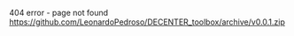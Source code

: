---
---
404 error - page not found
https://github.com/LeonardoPedroso/DECENTER_toolbox/archive/v0.0.1.zip
